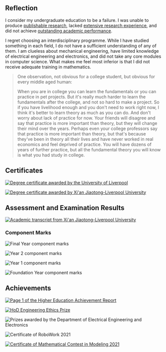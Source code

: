 ## Reflection

I consider my undergraduate education to be a failure. I was unable to produce [publishable research](https://ieeexplore.ieee.org/document/9911086), lacked [extensive research experience](https://mp.weixin.qq.com/s/xHTBahrGMRixNa6ur5b52Q), and did not achieve [outstanding academic performance](docs/ruocongwang-academic-transcript.jpg).

I regret choosing an interdisciplinary programme. While I have studied something in each field, I do not have a sufficient understanding of any of them. I am clueless about mechanical engineering, have limited knowledge of electrical engineering and electronics, and did not take any core modules in computer science. What makes me feel most inferior is that I did not receive adequate training in mathematics.

> One observation, not obvious for a college student, but obvious for every middle aged human:
>
> When you are in college you can learn the fundamentals or you can practice in pet projects. But it's really much harder to learn the fundamentals after the college, and not so hard to make a project. So if you have livelihood enough and you don't need to work right now, I think it's better to learn theory as much as you can do. And don't worry about lack of practice for now. Your friends will disagree and say that practice is more important than theory, but they will change their mind over the years. Perhaps even your college professors say that practice is more important than theory, but that's because they've been in theory all their lives and have never worked in real economics and feel deprived of practice. You will have dozens of years of further practice, but all the fundamental theory you will know is what you had study in college.

## Certificates

[![Degree certificate awarded by the University of Liverpool](images/livuni-cert.png)](docs/livuni-cert.pdf)

[![Degree certificate awarded by Xi'an Jiaotong-Liverpool University](images/xjtlu-cert.png)](docs/xjtlu-cert.pdf)

## Assessment and Examination Results

[![Academic transcript from Xi'an Jiaotong-Liverpool University](images/xjtlu-transcript.png)](docs/xjtlu-transcript.pdf)

### Component Marks

![Final Year component marks](images/year3-component-marks.png)

![Year 2 component marks](images/year2-component-marks.png)

![Year 1 component marks](images/year1-component-marks.png)

![Foundation Year component marks](images/year0-component-marks.png)

## Achievements

[![Page 1 of the Higher Education Achievement Report](images/hear.1.png)](docs/hear.pdf)

[![HoD Engineering Ethics Prize](docs/hod-engineering-ethics-prize.png)](docs/hod-engineering-ethics-prize.pdf)

![Prizes awarded by the Department of Electrical Engineering and Electronics](docs/prizes.png)

![Certificate of RoboWork 2021](docs/robowork-cert.jpg)

[![Certificate of Mathematical Contest in Modeling 2021](docs/mcm-2021-cert-2122957.png)](docs/mcm-2021-cert-2122957.pdf)

